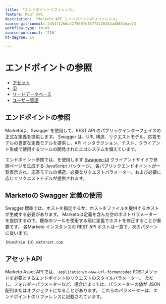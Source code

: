 ```yaml
---
title: 「エンドポイントリファレンス」
feature: REST API
description: 「Marketo API エンドポイントのリファレンス」
source-git-commit: 2454f126dc4275697ef6773420453ad8853eae73
workflow-type: tm+mt
source-wordcount: '216'
ht-degree: 1%

---
```



# エンドポイントの参照

- [アセット](https://developer.adobe.com/marketo-apis/api/asset/)
- [ID](https://developer.adobe.com/marketo-apis/api/identity/)
- [リードデータベース](https://developer.adobe.com/marketo-apis/api/mapi/)
- [ユーザー管理](https://developer.adobe.com/marketo-apis/api/user/)

## エンドポイントの参照

Marketoは、Swagger を使用して、REST API のパブリックインターフェイスの正式な定義を提供します。 Swagger は、URL 構造、リクエストモデル、応答モデルの豊富な定義モデルを提供し、API インタラクション、テスト、クライアント生成で使用するツールの開発されたエコシステムを備えています。

エンドポイント参照では、を使用します [Swagger-UI](https://swagger.io/tools/swagger-ui/) クライアントサイドで参照ページを生成する JavaScript パッケージ。 各パブリックエンドポイントが一覧表示され、応答モデルの構造、必要なリクエストパラメーター、および必要に応じてリクエストモデルが提供されます。

## Marketoの Swagger 定義の使用

Swagger 標準では、ホストを指定するか、ホストをファイルを提供するホストが生成する必要があります。 Marketoは定義を含んだ空のホストパラメーターを提供するので、既存のツールを使用する前に定義でホストを修正することが重要です。 各Marketo インスタンスの REST API ホストは一意で、次のパターンに従います。

`{Munchkin ID}.mktorest.com`

## アセットAPI

Marketo Asset API では、 `application/x-www-url-formencoded` POSTメソッドを必要とするエンドポイントのリクエストのスタイルパラメーター。 ただし、フォルダーパラメーターなど、場合によっては、パラメーターの値が JSON 配列またはオブジェクトになることがあります。 これらのパラメーターは、エンドポイントのリファレンスに記載されています。
